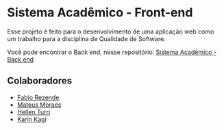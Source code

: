 # Sistema Acadêmico - Front-end

Esse projeto é feito para o desenvolvimento de uma aplicação web como um trabalho para a disciplina de Qualidade de Software.

Você pode encontrar o Back end, nesse repositório: [Sistema Acadêmico - Back end](https://github.com/Rezende-Fabio/academic-system-back)

## Colaboradores

- [Fabio Rezende](https://github.com/Rezende-Fabio)
- [Mateus Moraes](https://github.com/Mateus11Toledo)
- [Hellen Turri](https://github.com/hellenTurri)
- [Karin Kagi](https://github.com/karinkagi)